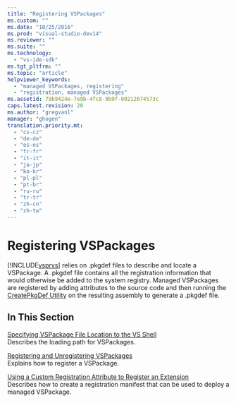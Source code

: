 ```yaml
---
title: "Registering VSPackages"
ms.custom: ""
ms.date: "10/25/2016"
ms.prod: "visual-studio-dev14"
ms.reviewer: ""
ms.suite: ""
ms.technology: 
  - "vs-ide-sdk"
ms.tgt_pltfrm: ""
ms.topic: "article"
helpviewer_keywords: 
  - "managed VSPackages, registering"
  - "registration, managed VSPackages"
ms.assetid: 79b9424e-7e9b-4fc8-9b9f-00212674573c
caps.latest.revision: 20
ms.author: "gregvanl"
manager: "ghogen"
translation.priority.mt: 
  - "cs-cz"
  - "de-de"
  - "es-es"
  - "fr-fr"
  - "it-it"
  - "ja-jp"
  - "ko-kr"
  - "pl-pl"
  - "pt-br"
  - "ru-ru"
  - "tr-tr"
  - "zh-cn"
  - "zh-tw"
---
```

# Registering VSPackages
[!INCLUDE[vsprvs](../code-quality/includes/vsprvs_md.md)] relies on .pkgdef files to describe and locate a VSPackage. A .pkgdef file contains all the registration information that would otherwise be added to the system registry. Managed VSPackages are registered by adding attributes to the source code and then running the [CreatePkgDef Utility](../extensibility-internals/createpkgdef-utility.md) on the resulting assembly to generate a .pkgdef file.  
  
## In This Section  
 [Specifying VSPackage File Location to the VS Shell](../extensibility-internals/specifying-vspackage-file-location-to-the-vs-shell.md)  
 Describes the loading path for VSPackages.  
  
 [Registering and Unregistering VSPackages](../extensibility/registering-and-unregistering-vspackages.md)  
 Explains how to register a VSPackage.  
  
 [Using a Custom Registration Attribute to Register an Extension](../misc/using-a-custom-registration-attribute-to-register-an-extension.md)  
 Describes how to create a registration manifest that can be used to deploy a managed VSPackage.